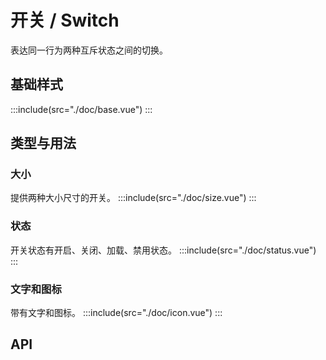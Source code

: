 # 开关 / Switch

表达同一行为两种互斥状态之间的切换。

## 基础样式

:::include(src="./doc/base.vue")
:::

<!-- > 单个复选框的用法类似开关，请参考 [复选框/Checkbox <i class="mtdicon mtdicon-link-o"></i>](/components/checkbox) -->

## 类型与用法

### 大小 <design-tag></design-tag>

提供两种大小尺寸的开关。
:::include(src="./doc/size.vue")
:::

### 状态 <design-tag></design-tag>

开关状态有开启、关闭、加载、禁用状态。
:::include(src="./doc/status.vue")
:::

### 文字和图标 <design-tag></design-tag>

带有文字和图标。
:::include(src="./doc/icon.vue")
:::

## API

<api-doc name="Switch" :doc="require('./api.json')"></api-doc>
